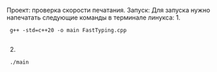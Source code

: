 Проект: проверка скорости печатания.
Запуск:
   Для запуска нужно напечатать следующие команды в терминале линукса:
   1.
   ```
    g++ -std=c++20 -o main FastTyping.cpp
    
   ```
   2.
   ``` 
    ./main
    
   ```
